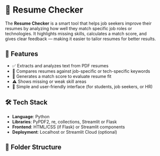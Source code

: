 # 📄 Resume Checker

The **Resume Checker** is a smart tool that helps job seekers improve their resumes by analyzing how well they match specific job roles or technologies. It highlights missing skills, calculates a match score, and gives clear feedback — making it easier to tailor resumes for better results.

## 🚀 Features

- ✅ Extracts and analyzes text from PDF resumes
- 📌 Compares resumes against job-specific or tech-specific keywords
- 💯 Generates a match score to evaluate resume fit
- ⚠️ Shows missing or weak skill areas
- 🔎 Simple and user-friendly interface (for students, job seekers, or HR)

## 🛠️ Tech Stack

- **Language**: Python  
- **Libraries**: PyPDF2, re, collections, Streamlit or Flask  
- **Frontend**: HTML/CSS (if Flask) or Streamlit components  
- **Deployment**: Localhost or Streamlit Cloud (optional)

## 📂 Folder Structure

